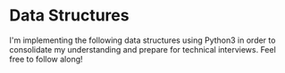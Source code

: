 # Data Structures
I'm implementing the following data structures using Python3 in order to consolidate my understanding and prepare for technical interviews. Feel free to follow along!
